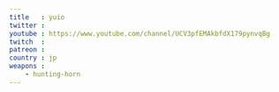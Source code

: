 ```yaml
---
title   : yuio
twitter : 
youtube : https://www.youtube.com/channel/UCV3pfEMAkbfdX179pynvqBg
twitch  : 
patreon : 
country : jp
weapons :
    - hunting-horn
---
```



